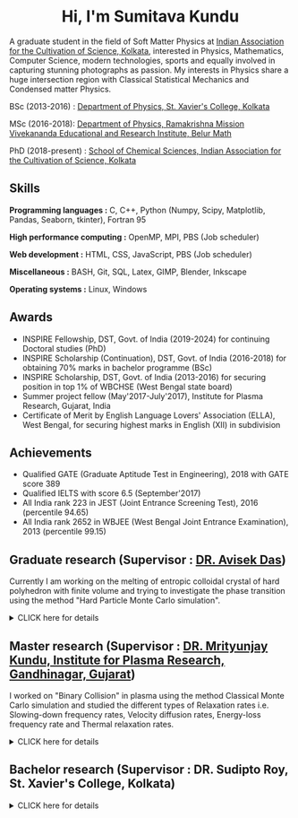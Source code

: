 <h1 align='center'>Hi, I'm Sumitava Kundu</h1>
<p align='left'>A graduate student in the field of Soft Matter Physics at <a href="http://iacs.res.in/">Indian Association for the Cultivation of Science, Kolkata</a>, interested in Physics, Mathematics, Computer Science, modern technologies, sports and equally involved in capturing stunning photographs as passion. My interests in Physics share a huge intersection region with Classical Statistical Mechanics and Condensed matter Physics.</p>

<p>BSc (2013-2016) : <a href="https://www.sxccal.edu/b-sc-physics-department/">Department of Physics, St. Xavier's College, Kolkata</a></p>
<p>MSc (2016-2018): <a href="http://physics.rkmvu.ac.in/">Department of Physics, Ramakrishna Mission Vivekananda Educational and Research Institute, Belur Math</a></p>
<p>PhD (2018-present) : <a href="http://iacs.res.in/">School of Chemical Sciences, Indian Association for the Cultivation of Science, Kolkata</a></p>

<h2 align='left'>Skills</h2>
<p><b align='left'>Programming languages :</b> C, C++, Python (Numpy, Scipy, Matplotlib, Pandas, Seaborn, tkinter), Fortran 95</p>
<p><b align='left'>High performance computing :</b> OpenMP, MPI, PBS (Job scheduler)</p>
<p><b align='left'>Web development :</b> HTML, CSS, JavaScript, PBS (Job scheduler)</p>
<p><b align='left'>Miscellaneous :</b> BASH, Git, SQL, Latex, GIMP, Blender, Inkscape</p>
<p><b align='left'>Operating systems :</b> Linux, Windows</p>

<h2>Awards</h2>
<ul>
    <li>INSPIRE Fellowship, DST, Govt. of India (2019-2024) for continuing Doctoral studies (PhD)</li>
    <li>INSPIRE Scholarship (Continuation), DST, Govt. of India (2016-2018) for obtaining 70% marks in bachelor programme (BSc)</li>
    <li>INSPIRE Scholarship, DST, Govt. of India (2013-2016) for securing position in top 1% of WBCHSE (West Bengal state board)</li>
    <li>Summer project fellow (May'2017-July'2017), Institute for Plasma Research, Gujarat, India </li>
    <li>Certificate of Merit by English Language Lovers' Association (ELLA), West Bengal, for securing highest marks in English (XII) in subdivision</li>
</ul>
<h2>Achievements</h2>
<ul>
    <li>Qualified GATE (Graduate Aptitude Test in Engineering), 2018 with GATE score 389</li>
    <li>Qualified IELTS with score 6.5 (September'2017)</li>
    <li>All India rank 223 in JEST (Joint Entrance Screening Test), 2016 (percentile 94.65)</li>
    <li>All India rank 2652 in WBJEE (West Bengal Joint Entrance Examination), 2013 (percentile 99.15)</li>
</ul>

<h2>Graduate research (Supervisor : <a href="http://iacs.res.in/faculty-profile.html?id=120">DR. Avisek Das</a>)</h2>
<p align='left'>Currently I am working on the melting of entropic colloidal crystal of hard polyhedron with finite volume and trying to investigate the phase transition using the method "Hard Particle Monte Carlo simulation".</p>
<details><summary>CLICK here for details</summary>
    <details><summary>Publications</summary>
        <ul>
            <li><a href="#">Will be updated soon</a></li>
        </ul>
    </details>
    <details><summary>Conferences attended</summary>
        <ul>
            <li><a href="https://sites.google.com/view/actsm2020/home">Advanced Computational Techniques in Soft Matter (ACTSM-2020), SNBNCBS </a> Principal instructer: Prof. Daan Frenkel</li>
            <li><a href="https://www.icts.res.in/program/bssp2020">Bangalore School on Statistical Physics - XI (Online-2020), ICTS </a></li>
        </ul>
    </details>
</details>
<h2>Master research (Supervisor : <a href="https://www.ipr.res.in/">DR. Mrityunjay Kundu, Institute for Plasma Research, Gandhinagar, Gujarat</a>)</h2>
<p align='left'>I worked on "Binary Collision" in plasma using the method Classical Monte Carlo simulation and studied the different types of Relaxation rates i.e. Slowing-down frequency rates, Velocity diffusion rates, Energy-loss frequency rate and Thermal relaxation rates. </p>
<details><summary>CLICK here for details</summary>
    <p><a class="btn1" href="files/bincol.pdf">Project Report >></a></p>
    <p><a class="btn2" href="files/ssp_poster.pdf">Poster >></a></p>
</details>
<h2>Bachelor research (Supervisor : DR. Sudipto Roy, St. Xavier's College, Kolkata)</h2>
<details><summary>CLICK here for details</summary>
    <p><a class="btn1" href="files/bsc_project_report.pdf">Project Report >></a></p>
</details>
